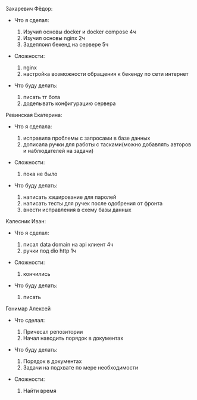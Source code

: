 Захаревич Фёдор:
- Что я сделал:
  1) Изучил основы docker и docker compose 4ч
  2) Изучил основы nginx 2ч
  3) Задеплоил бекенд на сервере 5ч

- Сложности:
  1) nginx
  2) настройка возможности обращения к бекенду по сети интернет

- Что буду делать:
  1) писать тг бота
  2) доделывать конфигурацию сервера

Ревинская Екатерина:
- Что я сделала:
  1) исправила проблемы с запросами в базе данных
  2) дописала ручки для работы с тасками(можно добавлять авторов и наблюдателей на задачи)

- Сложности:
  1) пока не было

- Что буду делать:
  1) написать хэширование для паролей
  2) написать тесты для ручек после одобрения от фронта
  3) внести исправления в схему базы данных

Калесник Иван:
- Что я сделал:
  1) писал data domain на api клиент 4ч
  2) ручки под dio http 1ч

- Сложности:
  1) кончились

- Что буду делать:
  1) писать

Гонимар Алексей
- Что сделал:
  1) Причесал репозитории
  2) Начал наводить порядок в документах

- Что буду делать:
  1) Порядок в документах
  2) Задачи на подхвате по мере необходимости

- Сложности:
  1) Найти время
